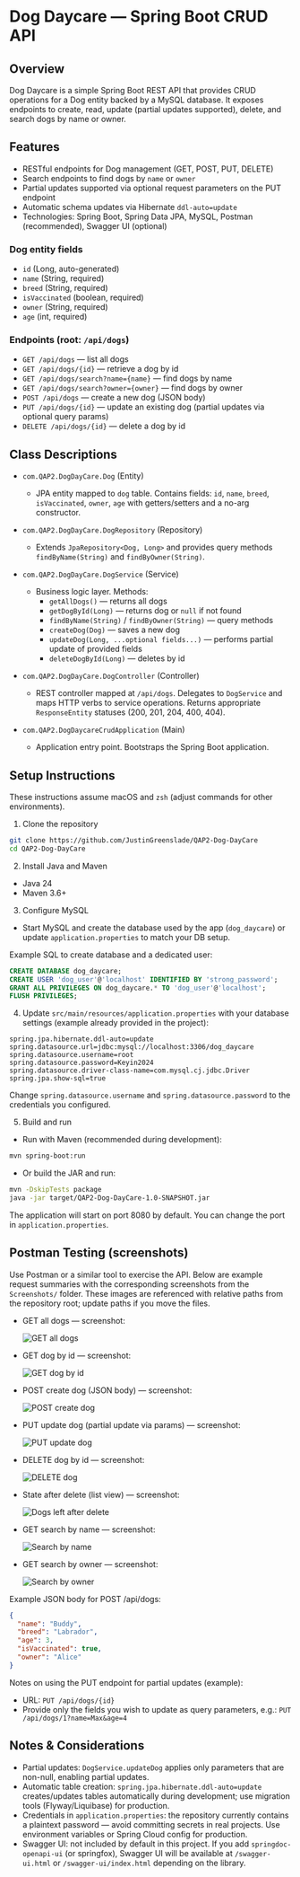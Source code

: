 # Dog Daycare — Spring Boot CRUD API

## Overview

Dog Daycare is a simple Spring Boot REST API that provides CRUD operations for a Dog entity backed by a MySQL database. It exposes endpoints to create, read, update (partial updates supported), delete, and search dogs by name or owner.

## Features

- RESTful endpoints for Dog management (GET, POST, PUT, DELETE)
- Search endpoints to find dogs by `name` or `owner`
- Partial updates supported via optional request parameters on the PUT endpoint
- Automatic schema updates via Hibernate `ddl-auto=update`
- Technologies: Spring Boot, Spring Data JPA, MySQL, Postman (recommended), Swagger UI (optional)

### Dog entity fields

- `id` (Long, auto-generated)
- `name` (String, required)
- `breed` (String, required)
- `isVaccinated` (boolean, required)
- `owner` (String, required)
- `age` (int, required)

### Endpoints (root: `/api/dogs`)

- `GET /api/dogs` — list all dogs
- `GET /api/dogs/{id}` — retrieve a dog by id
- `GET /api/dogs/search?name={name}` — find dogs by name
- `GET /api/dogs/search?owner={owner}` — find dogs by owner
- `POST /api/dogs` — create a new dog (JSON body)
- `PUT /api/dogs/{id}` — update an existing dog (partial updates via optional query params)
- `DELETE /api/dogs/{id}` — delete a dog by id

## Class Descriptions

- `com.QAP2.DogDayCare.Dog` (Entity)
  - JPA entity mapped to `dog` table. Contains fields: `id`, `name`, `breed`, `isVaccinated`, `owner`, `age` with getters/setters and a no-arg constructor.

- `com.QAP2.DogDayCare.DogRepository` (Repository)
  - Extends `JpaRepository<Dog, Long>` and provides query methods `findByName(String)` and `findByOwner(String)`.

- `com.QAP2.DogDayCare.DogService` (Service)
  - Business logic layer. Methods:
    - `getAllDogs()` — returns all dogs
    - `getDogById(Long)` — returns dog or `null` if not found
    - `findByName(String)` / `findByOwner(String)` — query methods
    - `createDog(Dog)` — saves a new dog
    - `updateDog(Long, ...optional fields...)` — performs partial update of provided fields
    - `deleteDogById(Long)` — deletes by id

- `com.QAP2.DogDayCare.DogController` (Controller)
  - REST controller mapped at `/api/dogs`. Delegates to `DogService` and maps HTTP verbs to service operations. Returns appropriate `ResponseEntity` statuses (200, 201, 204, 400, 404).

- `com.QAP2.DogDaycareCrudApplication` (Main)
  - Application entry point. Bootstraps the Spring Boot application.

## Setup Instructions

These instructions assume macOS and `zsh` (adjust commands for other environments).

1. Clone the repository

```bash
git clone https://github.com/JustinGreenslade/QAP2-Dog-DayCare
cd QAP2-Dog-DayCare
```

2. Install Java and Maven

- Java 24
- Maven 3.6+

3. Configure MySQL

- Start MySQL and create the database used by the app (`dog_daycare`) or update `application.properties` to match your DB setup.

Example SQL to create database and a dedicated user:

```sql
CREATE DATABASE dog_daycare;
CREATE USER 'dog_user'@'localhost' IDENTIFIED BY 'strong_password';
GRANT ALL PRIVILEGES ON dog_daycare.* TO 'dog_user'@'localhost';
FLUSH PRIVILEGES;
```

4. Update `src/main/resources/application.properties` with your database settings (example already provided in the project):

```properties
spring.jpa.hibernate.ddl-auto=update
spring.datasource.url=jdbc:mysql://localhost:3306/dog_daycare
spring.datasource.username=root
spring.datasource.password=Keyin2024
spring.datasource.driver-class-name=com.mysql.cj.jdbc.Driver
spring.jpa.show-sql=true
```

Change `spring.datasource.username` and `spring.datasource.password` to the credentials you configured.

5. Build and run

- Run with Maven (recommended during development):

```bash
mvn spring-boot:run
```

- Or build the JAR and run:

```bash
mvn -DskipTests package
java -jar target/QAP2-Dog-DayCare-1.0-SNAPSHOT.jar
```

The application will start on port 8080 by default. You can change the port in `application.properties`.

## Postman Testing (screenshots)

Use Postman or a similar tool to exercise the API. Below are example request summaries with the corresponding screenshots from the `Screenshots/` folder. These images are referenced with relative paths from the repository root; update paths if you move the files.

- GET all dogs — screenshot:

  ![GET all dogs](Screenshots/GET_ALL_Dogs.png)

- GET dog by id — screenshot:

  ![GET dog by id](Screenshots/GET_Dog_By_Id.png)

- POST create dog (JSON body) — screenshot:

  ![POST create dog](Screenshots/POST_Create_Dog_1.png)

- PUT update dog (partial update via params) — screenshot:

  ![PUT update dog](Screenshots/PUT_Update_Dog.png)

- DELETE dog by id — screenshot:

  ![DELETE dog](Screenshots/DELETE_Dog.png)

- State after delete (list view) — screenshot:

  ![Dogs left after delete](Screenshots/Dogs_Left_After_Delete.png)

- GET search by name — screenshot:

  ![Search by name](Screenshots/GET_Search_Dog_By_Name.png)

- GET search by owner — screenshot:

  ![Search by owner](Screenshots/GET_Search_Dog_By_Owner.png)

Example JSON body for POST /api/dogs:

```json
{
  "name": "Buddy",
  "breed": "Labrador",
  "age": 3,
  "isVaccinated": true,
  "owner": "Alice"
}
```

Notes on using the PUT endpoint for partial updates (example):

- URL: `PUT /api/dogs/{id}`
- Provide only the fields you wish to update as query parameters, e.g.: `PUT /api/dogs/1?name=Max&age=4`

## Notes & Considerations

- Partial updates: `DogService.updateDog` applies only parameters that are non-null, enabling partial updates.
- Automatic table creation: `spring.jpa.hibernate.ddl-auto=update` creates/updates tables automatically during development; use migration tools (Flyway/Liquibase) for production.
- Credentials in `application.properties`: the repository currently contains a plaintext password — avoid committing secrets in real projects. Use environment variables or Spring Cloud config for production.
- Swagger UI: not included by default in this project. If you add `springdoc-openapi-ui` (or springfox), Swagger UI will be available at `/swagger-ui.html` or `/swagger-ui/index.html` depending on the library.

